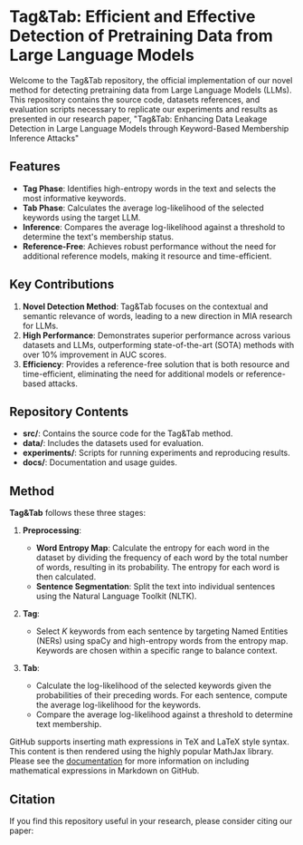 # Tag&Tab: Efficient and Effective Detection of Pretraining Data from Large Language Models

Welcome to the Tag&Tab repository, the official implementation of our novel method for detecting pretraining data from Large Language Models (LLMs). This repository contains the source code, datasets references, and evaluation scripts necessary to replicate our experiments and results as presented in our research paper, "Tag&Tab: Enhancing Data Leakage Detection in Large Language Models through Keyword-Based Membership Inference Attacks"

## Features

- **Tag Phase**: Identifies high-entropy words in the text and selects the most informative keywords.
- **Tab Phase**: Calculates the average log-likelihood of the selected keywords using the target LLM.
- **Inference**: Compares the average log-likelihood against a threshold to determine the text's membership status.
- **Reference-Free**: Achieves robust performance without the need for additional reference models, making it resource and time-efficient.

## Key Contributions

1. **Novel Detection Method**: Tag&Tab focuses on the contextual and semantic relevance of words, leading to a new direction in MIA research for LLMs.
2. **High Performance**: Demonstrates superior performance across various datasets and LLMs, outperforming state-of-the-art (SOTA) methods with over 10% improvement in AUC scores.
3. **Efficiency**: Provides a reference-free solution that is both resource and time-efficient, eliminating the need for additional models or reference-based attacks.

## Repository Contents

- **src/**: Contains the source code for the Tag&Tab method.
- **data/**: Includes the datasets used for evaluation.
- **experiments/**: Scripts for running experiments and reproducing results.
- **docs/**: Documentation and usage guides.


## Method

**Tag&Tab** follows these three stages:

1. **Preprocessing**:
    - **Word Entropy Map**: Calculate the entropy for each word in the dataset by dividing the frequency of each word by the total number of words, resulting in its probability. The entropy for each word is then calculated.
    - **Sentence Segmentation**: Split the text into individual sentences using the Natural Language Toolkit (NLTK).

2. **Tag**:
    - Select $K$ keywords from each sentence by targeting Named Entities (NERs) using spaCy and high-entropy words from the entropy map. Keywords are chosen within a specific range to balance context.

3. **Tab**:
    - Calculate the log-likelihood of the selected keywords given the probabilities of their preceding words. For each sentence, compute the average log-likelihood for the keywords.
    - Compare the average log-likelihood against a threshold to determine text membership.




GitHub supports inserting math expressions in TeX and LaTeX style syntax. This content is then rendered using the highly popular MathJax library. Please see the [documentation](https://docs.github.com/en/get-started/writing-on-github/working-with-advanced-formatting/organizing-information-with-tables) for more information on including mathematical expressions in Markdown on GitHub.


## Citation

If you find this repository useful in your research, please consider citing our paper:

